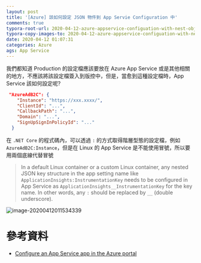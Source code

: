 ```yaml
---
layout: post
title: '[Azure] 該如何設定 JSON 物件到 App Servie Configuration 中'
comments: true
typora-root-url: 2020-04-12-azure-appservice-configuation-with-nest-object/
typora-copy-images-to: 2020-04-12-azure-appservice-configuation-with-nest-object/
date: 2020-04-12 01:07:31
categories: Azure
ags: App Service
---
```


我們都知道 Production 的設定檔應該要放在 Azure App Service 或是其他相關的地方，不應該將該設定檔簽入到版控中，但是，當愈到這種設定檔時，App Service 該如何設定呢?

```json
 "AzureAdB2C": {
    "Instance": "https://xxx.xxxx/",
    "ClientId": "...",
    "CallbackPath": "...",
    "Domain": "...",
    "SignUpSignInPolicyId": "..."
  }
```



<!-- more -->

在 `.NET Core` 的程式碼內，可以透過 `:` 的方式取得階層型態的設定檔，例如 `AzureAdB2C:Instance`，但是在 Linux 的 App Service 是不能使用冒號，所以要用兩個底線代替冒號

> In a default Linux container or a custom Linux container, any nested JSON key structure in the app setting name like `ApplicationInsights:InstrumentationKey` needs to be configured in App Service as `ApplicationInsights__InstrumentationKey` for the key name. In other words, any `:` should be replaced by `__` (double underscore).

![image-20200412011534339](image-20200412011534339.png)

# 參考資料

* [Configure an App Service app in the Azure portal](https://docs.microsoft.com/zh-tw/azure/app-service/configure-common)